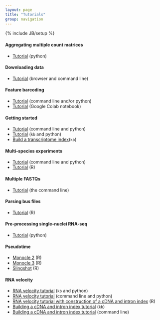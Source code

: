```yaml
---
layout: page
title: "Tutorials"
group: navigation
---
```


{% include JB/setup %}

#### Aggregating multiple count matrices
- [Tutorial](aggr_tutorial.html) (python)

#### Downloading data
- [Tutorial](data_tutorial.html) (browser and command line)

#### Feature barcoding
- [Tutorial](kite_tutorial.html) (command line and/or python)
- [Tutorial](https://colab.research.google.com/github/pachterlab/kallistobustools/blob/master/notebooks/kite.ipynb) (Google Colab notebook)

#### Getting started
- [Tutorial](getting_started.html) (command line and python)
- [Tutorial](kb_getting_started.html) (`kb` and python)
- [Build a transcriptome index](kb_transcriptome_index.html)(`kb`)

#### Multi-species experiments
- [Tutorial](species_mixing_tutorial.html) (command line and python)
- [Tutorial](https://bustools.github.io/BUS_notebooks_R/10xv2.html) (R)

#### Multiple FASTQs
- [Tutorial](multiple_files_tutorial.html) (the command line)

#### Parsing bus files
- [Tutorial](https://bustools.github.io/BUS_notebooks_R/10xv3.html) (R)

#### Pre-processing single-nuclei RNA-seq
- [Tutorial](https://github.com/BUStools/getting_started/blob/master/kallisto_bus_mouse_nuclei_tutorial.ipynb) (python)

#### Pseudotime
- [Monocle 2](https://bustools.github.io/BUS_notebooks_R/monocle2.html) (R)
- [Monocle 3](https://bustools.github.io/BUS_notebooks_R/monocle3.html) (R)
- [Slingshot](https://bustools.github.io/BUS_notebooks_R/slingshot.html) (R)

#### RNA velocity
- [RNA velocity tutorial](kb_velocity_tutorial.html) (`kb` and python)
- [RNA velocity tutorial](velocity_tutorial.html) (command line and python)
- [RNA velocity tutorial with construction of a cDNA and intron index](https://bustools.github.io/BUS_notebooks_R/velocity.html) (R)
- [Building a cDNA and intron index tutorial](kb_velocity_index.html) (`kb`)
- [Building a cDNA and intron index tutorial](velocity_index_tutorial.html) (command line)
